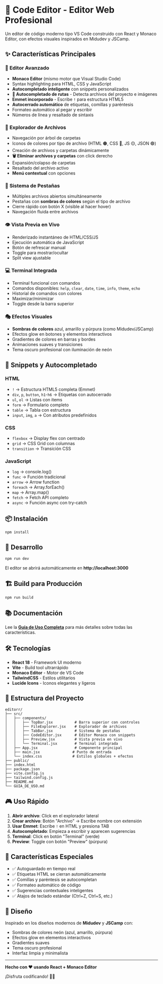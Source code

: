 # 🚀 Code Editor - Editor Web Profesional

Un editor de código moderno tipo VS Code construido con React y Monaco Editor, con efectos visuales inspirados en Midudev y JSCamp.

## ✨ Características Principales

### 🎨 **Editor Avanzado**
- **Monaco Editor** (mismo motor que Visual Studio Code)
- Syntax highlighting para HTML, CSS y JavaScript
- **Autocompletado inteligente** con snippets personalizados
- **🚀 Autocompletado de rutas** - Detecta archivos del proyecto e imágenes
- **Emmet incorporado** - Escribe `!` para estructura HTML5
- **Autocerrado automático** de etiquetas, comillas y paréntesis
- Formateo automático al pegar y escribir
- Números de línea y resaltado de sintaxis

### 📁 **Explorador de Archivos**
- Navegación por árbol de carpetas
- Iconos de colores por tipo de archivo (HTML 🟠, CSS 🔵, JS 🟡, JSON 🟢)
- Creación de archivos y carpetas dinámicamente
- **🗑️ Eliminar archivos y carpetas** con click derecho
- Expansión/colapso de carpetas
- Resaltado del archivo activo
- **Menú contextual** con opciones

### 📑 **Sistema de Pestañas**
- Múltiples archivos abiertos simultáneamente
- Pestañas con **sombras de colores** según el tipo de archivo
- Cierre rápido con botón X (visible al hacer hover)
- Navegación fluida entre archivos

### 👁️ **Vista Previa en Vivo**
- Renderizado instantáneo de HTML/CSS/JS
- Ejecución automática de JavaScript
- Botón de refrescar manual
- Toggle para mostrar/ocultar
- Split view ajustable

### 💻 **Terminal Integrada**
- Terminal funcional con comandos
- Comandos disponibles: `help`, `clear`, `date`, `time`, `info`, `theme`, `echo`
- Historial de comandos con colores
- Maximizar/minimizar
- Toggle desde la barra superior

### 🎭 **Efectos Visuales**
- **Sombras de colores** azul, amarillo y púrpura (como Midudev/JSCamp)
- Efectos glow en botones y elementos interactivos
- Gradientes de colores en barras y bordes
- Animaciones suaves y transiciones
- Tema oscuro profesional con iluminación de neón

## 🎯 Snippets y Autocompletado

### HTML
- `!` → Estructura HTML5 completa (Emmet)
- `div`, `p`, `button`, `h1`-`h6` → Etiquetas con autocerrado
- `ul`, `ol` → Listas con items
- `form` → Formulario completo
- `table` → Tabla con estructura
- `input`, `img`, `a` → Con atributos predefinidos

### CSS
- `flexbox` → Display flex con centrado
- `grid` → CSS Grid con columnas
- `transition` → Transición CSS

### JavaScript
- `log` → console.log()
- `func` → Función tradicional
- `arrow` → Arrow function
- `foreach` → Array.forEach()
- `map` → Array.map()
- `fetch` → Fetch API completo
- `async` → Función async con try-catch

## 📦 Instalación

```bash
npm install
```

## 🚀 Desarrollo

```bash
npm run dev
```

El editor se abrirá automáticamente en **http://localhost:3000**

## 🏗️ Build para Producción

```bash
npm run build
```

## 📚 Documentación

Lee la [**Guía de Uso Completa**](./GUIA_DE_USO.md) para más detalles sobre todas las características.

## 🛠️ Tecnologías

- **React 18** - Framework UI moderno
- **Vite** - Build tool ultrarrápido
- **Monaco Editor** - Motor de VS Code
- **TailwindCSS** - Estilos utilitarios
- **Lucide Icons** - Iconos elegantes y ligeros

## 🎨 Estructura del Proyecto

```
editorr/
├── src/
│   ├── components/
│   │   ├── TopBar.jsx          # Barra superior con controles
│   │   ├── FileExplorer.jsx    # Explorador de archivos
│   │   ├── TabBar.jsx          # Sistema de pestañas
│   │   ├── CodeEditor.jsx      # Editor Monaco con snippets
│   │   ├── Preview.jsx         # Vista previa en vivo
│   │   └── Terminal.jsx        # Terminal integrada
│   ├── App.jsx                 # Componente principal
│   ├── main.jsx               # Punto de entrada
│   └── index.css              # Estilos globales + efectos
├── public/
├── index.html
├── package.json
├── vite.config.js
├── tailwind.config.js
├── README.md
└── GUIA_DE_USO.md
```

## 🎮 Uso Rápido

1. **Abrir archivo**: Click en el explorador lateral
2. **Crear archivo**: Botón "Archivo" → Escribe nombre con extensión
3. **Usar Emmet**: Escribe `!` en HTML y presiona TAB
4. **Autocompletado**: Empieza a escribir y aparecen sugerencias
5. **Terminal**: Click en botón "Terminal" (verde)
6. **Preview**: Toggle con botón "Preview" (púrpura)

## 🌟 Características Especiales

- ✅ Autoguardado en tiempo real
- ✅ Etiquetas HTML se cierran automáticamente
- ✅ Comillas y paréntesis se autocompletan
- ✅ Formateo automático de código
- ✅ Sugerencias contextuales inteligentes
- ✅ Atajos de teclado estándar (Ctrl+Z, Ctrl+S, etc.)

## 🎨 Diseño

Inspirado en los diseños modernos de **Midudev** y **JSCamp** con:
- Sombras de colores neón (azul, amarillo, púrpura)
- Efectos glow en elementos interactivos
- Gradientes suaves
- Tema oscuro profesional
- Interfaz limpia y minimalista

---

**Hecho con ❤️ usando React + Monaco Editor**

¡Disfruta codificando! 🚀✨

